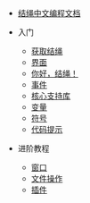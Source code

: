 <!-- 侧边栏 -->
* [结绳中文编程文档](/)

* 入门

  * [获取结绳](/before-starting/get)
  * [界面](/start/interface)
  * [你好，结绳！](/start/helloworld)
  * [事件](/start/event)
  * [核心支持库](/start/core-class)
  * [变量](/start/variable)
  * [符号](/start/symbol)
  * [代码提示](/start/tooltip)
* 进阶教程
  * [窗口](/next/window)
  * [文件操作](/next/document-function)
  * [插件](/next/plugins)
    
